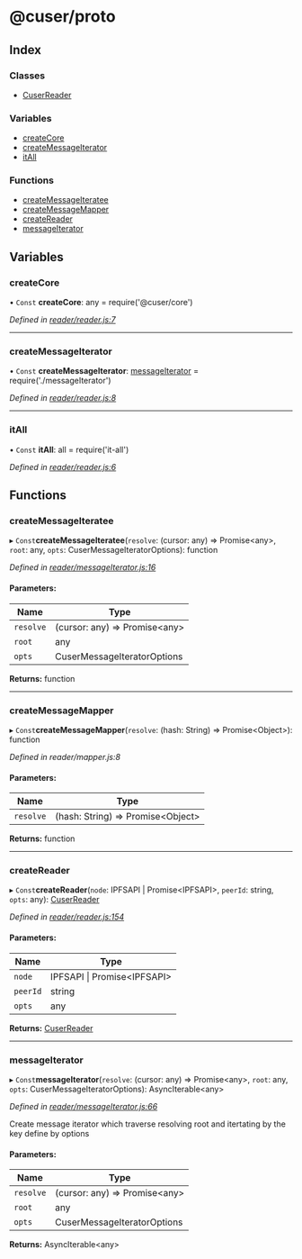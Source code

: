 # @cuser/proto

## Index

### Classes

* [CuserReader](classes/cuserreader.md)

### Variables

* [createCore](globals.md#createcore)
* [createMessageIterator](globals.md#createmessageiterator)
* [itAll](globals.md#itall)

### Functions

* [createMessageIteratee](globals.md#createmessageiteratee)
* [createMessageMapper](globals.md#createmessagemapper)
* [createReader](globals.md#createreader)
* [messageIterator](globals.md#messageiterator)

## Variables

### createCore

• `Const` **createCore**: any = require('@cuser/core')

*Defined in [reader/reader.js:7](https://github.com/rubeniskov/cuser/blob/c3668c9/packages/reader/reader.js#L7)*

___

### createMessageIterator

• `Const` **createMessageIterator**: [messageIterator](globals.md#messageiterator) = require('./messageIterator')

*Defined in [reader/reader.js:8](https://github.com/rubeniskov/cuser/blob/c3668c9/packages/reader/reader.js#L8)*

___

### itAll

• `Const` **itAll**: all = require('it-all')

*Defined in [reader/reader.js:6](https://github.com/rubeniskov/cuser/blob/c3668c9/packages/reader/reader.js#L6)*

## Functions

### createMessageIteratee

▸ `Const`**createMessageIteratee**(`resolve`: (cursor: any) => Promise\<any>, `root`: any, `opts`: CuserMessageIteratorOptions): function

*Defined in [reader/messageIterator.js:16](https://github.com/rubeniskov/cuser/blob/c3668c9/packages/reader/messageIterator.js#L16)*

#### Parameters:

Name | Type |
------ | ------ |
`resolve` | (cursor: any) => Promise\<any> |
`root` | any |
`opts` | CuserMessageIteratorOptions |

**Returns:** function

___

### createMessageMapper

▸ `Const`**createMessageMapper**(`resolve`: (hash: String) => Promise\<Object>): function

*Defined in reader/mapper.js:8*

#### Parameters:

Name | Type |
------ | ------ |
`resolve` | (hash: String) => Promise\<Object> |

**Returns:** function

___

### createReader

▸ `Const`**createReader**(`node`: IPFSAPI \| Promise\<IPFSAPI>, `peerId`: string, `opts`: any): [CuserReader](classes/cuserreader.md)

*Defined in [reader/reader.js:154](https://github.com/rubeniskov/cuser/blob/c3668c9/packages/reader/reader.js#L154)*

#### Parameters:

Name | Type |
------ | ------ |
`node` | IPFSAPI \| Promise\<IPFSAPI> |
`peerId` | string |
`opts` | any |

**Returns:** [CuserReader](classes/cuserreader.md)

___

### messageIterator

▸ `Const`**messageIterator**(`resolve`: (cursor: any) => Promise\<any>, `root`: any, `opts`: CuserMessageIteratorOptions): AsyncIterable\<any>

*Defined in [reader/messageIterator.js:66](https://github.com/rubeniskov/cuser/blob/c3668c9/packages/reader/messageIterator.js#L66)*

Create message iterator which traverse resolving root and itertating by the key define by options

#### Parameters:

Name | Type |
------ | ------ |
`resolve` | (cursor: any) => Promise\<any> |
`root` | any |
`opts` | CuserMessageIteratorOptions |

**Returns:** AsyncIterable\<any>
